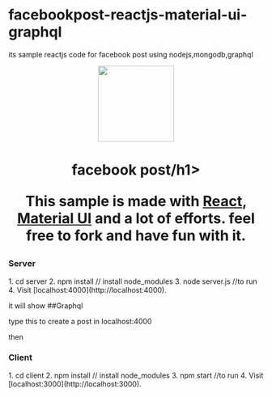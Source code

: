 # facebookpost-reactjs-material-ui-graphql
its sample reactjs code for facebook post using nodejs,mongodb,graphql 


<p align="center">
  <img width="150" src="./src/assets/images/sexy-portfolio-logo.png">
  <br/>
</p>

  </p>
  <h1 align="center">facebook post/h1>

This sample is made with [React](https://github.com/facebook/react), [Material UI](https://github.com/callemall/material-ui) and a lot of efforts. feel free to fork and have fun with it.




<h3>Server</h3>
1. cd server
2. npm install // install node_modules
3. node server.js //to run
4. Visit [localhost:4000](http://localhost:4000).

it will  show ##Graphql 

type this  to create a post in localhost:4000
<!-- 
mutation{
  createPost(username:"Mark Zuckerberg",imageurl:"https://upload.wikimedia.org/wikipedia/commons/thumb/c/c4/Mark_Zuckerberg_F8_2018_Keynote_%28cropped%29.jpg/220px-Mark_Zuckerberg_F8_2018_Keynote_%28cropped%29.jpg",posts:"This impressive paella is a perfect party dish and a fun meal to cook together with your guests. Add 1 cup of frozen peas along with the mussels, if you like")
  {
		id
 		username
		imageurl
    posts
    
  }
} -->

then 

<h3>Client</h3>
1. cd client
2. npm install // install node_modules
3. npm start  //to run 
4. Visit [localhost:3000](http://localhost:3000).

